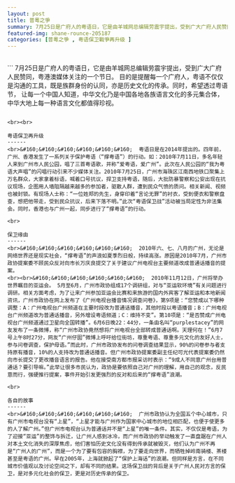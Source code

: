 ```yaml
---
layout: post
title: 普粵之爭
summary: 7月25日是广府人的粤语日，它是由羊城网总编辑劳震宇提出，受到广大广府人民赞同，粤港澳媒体关注的一个节日。目的是提醒每一个广府人，粤语不仅仅是沟通的工具，既是族群身份的认同，亦是历史文化的传承。同时，希望透过粤语节，让每一个中国人知道，中华文化乃是中国各地各族语言文化的多元集合体，中华大地上每一种语言文化都值得珍视。
featured-img: shane-rounce-205187
categories: [普粵之爭 , 粤语保卫戰爭再升级 ]
---
```


<br>
```
    7月25日是广府人的粤语日，它是由羊城网总编辑劳震宇提出，受到广大广府人民赞同，粤港澳媒体关注的一个节日。
目的是提醒每一个广府人，粤语不仅仅是沟通的工具，既是族群身份的认同，亦是历史文化的传承。同时，希望透过粤语节，
让每一个中国人知道，中华文化乃是中国各地各族语言文化的多元集合体，中华大地上每一种语言文化都值得珍视。

```

<br><br>

粤语保卫再升级
------
<br>&#160;&#160;&#160;&#160;&#160;&#160;  粤语日是在2014年提出的。四年前，广州、香港发生了一系列关于保护粤语（“撑粤语”）的行动。如：2010年7月11日，多名年轻人来到广州市人民公园，唱了三首粤语歌，并称“爱粤语，爱广州”。此次在人民公园的“我为粤语大声唱”的闪唱行动引来不少媒体关注。2010年7月25日，广州市海珠区江南西地铁口聚集上万名群众，大家拿着标语，喊着口号抗议，捍卫支持粤语，随后，大批防暴警察和公安出现在抗议现场，企图用人墙阻隔越来越多的参加者，驱散人群，遭到民众气愤的质问。相关新闻、视频也被封锁。有现场人士称：“一位姓郑的先生，身穿印着“言论无罪”的衬衣，受到便衣和警察盘查，想把他带走，受到民众抗议，后来下落不明。”此次“粤语保卫战”活动被当局定性为非法集会。同时，香港也与广州一起，同步进行了“撑粤语”的行动。

<br>

保卫缘由
------
<br>&#160;&#160;&#160;&#160;&#160;&#160;  2010年六、七、八月的广州，无论是网络世界还是现实社会，“撑粤语”的声浪如夏季烈日般，持续高涨。原因是2010年7月，广州市政协提案委不顾民众反对向市长万庆良提交了关于建议广州电视台主要频道改成普通话播音的提案。
<br><br>&#160;&#160;&#160;&#160;&#160;&#160;  2010年11月12日，广州将举办世界瞩目的亚运会。 5月至6月，广州市政协组成17个调研组，对与“亚运软环境”有关问题进行调研。相关方面考虑，为了让来广州参加亚运会比赛和来旅游的国内外宾客了解亚运和本地新闻资讯，广州市政协在网上发布了《广州电视台播音情况调查问卷》，第9项是：“您赞成以下哪种调整：A：广州电视台广州频道在主要时段改为普通话播音，其他时段以粤语播音；B：广州电视台广州频道改为普通话播音，另外增设粤语频道；C：维持不变”。第10项是：“是否赞成广州电视台广州频道通过卫星向全国转播”。6月6日晚22：44分，一条由名叫“purplestacey”的网友发布了一条微博，称“广州市政协竟然想将广州电视台全部转成普通话啊。天理何在！”6月7号上午8时27分，网友“广州仔囡”微博上呼吁给位街坊，尊重粤语、尊重多元文化的友好人士，参与问卷调查，保护母语。”而此时，广州市政协发布的问卷调查结果显示，90%的问卷参与者支持原有播音，10%的人支持改为普通话播音。但广州市政协提案委副主任纪可光代表提案委仍然向市长提交了更改播音语言的报告。他在接受南方都市报采访时表示：“9成人不同意广州台用普通话？要引导嘛。”此举让很多市民认为，政协是要依照自己对广州的理解，用自己的观念，反民意而行，强硬推行提案，事件开始引发更强烈的反对和后来的“撑粤语”浪潮。
    
<br>
    
各自的故事
------
<br>&#160;&#160;&#160;&#160;&#160;&#160;  广州市政协认为全国五个中心城市，只有广州市电视台没有“上星”，“上星才能与广州作为国家中心城市的地位相匹配，也便于使更多的人了解广州。”但广州市电视台认为普通话并不是“上星”的唯一条件。其实，不仅仅是粤语，为了迎接“亚运”的整饰与拆迁，让广州人感到冰冷，而广州市政协的举动触发了一直盘踞在广州人对本土文化消失的深厚焦虑，他们害怕历史文化没有得到传承就被毁灭，他们认为广州不再是“广州人的广州”，而是一个为了要有包容的胸襟，为了要走向世界，而牺牲掉岭南骑楼、茶楼甚至是粤语的广州。早在2005年，上海就掀起了“保护上海话”的浪潮。但同样是方言，在不同城市价值观以及讨论空间之下，却有不同的结果。这场保卫战的背后是关于广州人民对方言的保卫，是对多元化社会的保卫，更是对历史传承的保卫。
